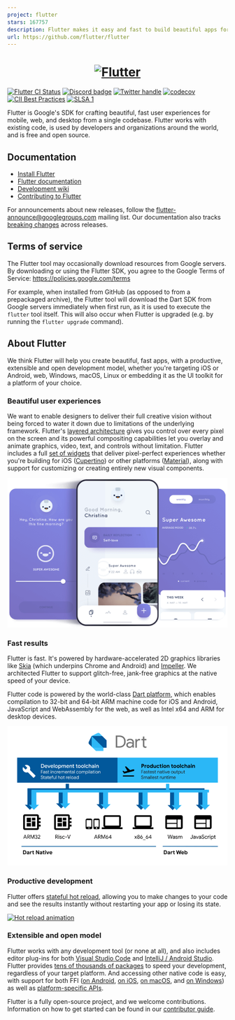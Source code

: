 ```yaml
---
project: flutter
stars: 167757
description: Flutter makes it easy and fast to build beautiful apps for mobile and beyond
url: https://github.com/flutter/flutter
---
```


<a href="https://flutter.dev/">
  <h1 align="center">
    <picture>
      <source media="(prefers-color-scheme: dark)" srcset="https://storage.googleapis.com/cms-storage-bucket/6e19fee6b47b36ca613f.png">
      <img alt="Flutter" src="https://storage.googleapis.com/cms-storage-bucket/c823e53b3a1a7b0d36a9.png">
    </picture>
  </h1>
</a>

[![Flutter CI Status](https://flutter-dashboard.appspot.com/api/public/build-status-badge?repo=flutter)](https://flutter-dashboard.appspot.com/#/build?repo=flutter)
[![Discord badge][]][Discord instructions]
[![Twitter handle][]][Twitter badge]
[![codecov](https://codecov.io/gh/flutter/flutter/branch/master/graph/badge.svg?token=11yDrJU2M2)](https://codecov.io/gh/flutter/flutter)
[![CII Best Practices](https://bestpractices.coreinfrastructure.org/projects/5631/badge)](https://bestpractices.coreinfrastructure.org/projects/5631)
[![SLSA 1](https://slsa.dev/images/gh-badge-level1.svg)](https://slsa.dev)

Flutter is Google's SDK for crafting beautiful, fast user experiences for
mobile, web, and desktop from a single codebase. Flutter works with existing
code, is used by developers and organizations around the world, and is free and
open source.

## Documentation

* [Install Flutter](https://flutter.dev/get-started/)
* [Flutter documentation](https://docs.flutter.dev/)
* [Development wiki](./docs/README.md)
* [Contributing to Flutter](https://github.com/flutter/flutter/blob/main/CONTRIBUTING.md)

For announcements about new releases, follow the
[flutter-announce@googlegroups.com](https://groups.google.com/forum/#!forum/flutter-announce)
mailing list. Our documentation also tracks [breaking
changes](https://docs.flutter.dev/release/breaking-changes) across releases.

## Terms of service

The Flutter tool may occasionally download resources from Google servers. By
downloading or using the Flutter SDK, you agree to the Google Terms of Service:
https://policies.google.com/terms

For example, when installed from GitHub (as opposed to from a prepackaged
archive), the Flutter tool will download the Dart SDK from Google servers
immediately when first run, as it is used to execute the `flutter` tool itself.
This will also occur when Flutter is upgraded (e.g. by running the `flutter
upgrade` command).

## About Flutter

We think Flutter will help you create beautiful, fast apps, with a productive,
extensible and open development model, whether you're targeting iOS or Android,
web, Windows, macOS, Linux or embedding it as the UI toolkit for a platform of
your choice.

### Beautiful user experiences

We want to enable designers to deliver their full creative vision without being
forced to water it down due to limitations of the underlying framework.
Flutter's [layered architecture] gives you control over every pixel on the
screen and its powerful compositing capabilities let you overlay and animate
graphics, video, text, and controls without limitation. Flutter includes a full
[set of widgets][widget catalog] that deliver pixel-perfect experiences whether
you're building for iOS ([Cupertino]) or other platforms ([Material]), along with
support for customizing or creating entirely new visual components.

<p align="center"><img src="https://github.com/flutter/website/blob/main/src/content/assets/images/docs/homepage/reflectly-hero-600px.png?raw=true" alt="Reflectly hero image"></p>

### Fast results

Flutter is fast. It's powered by hardware-accelerated 2D graphics
libraries like [Skia] (which underpins Chrome and Android) and
[Impeller]. We architected Flutter to
support glitch-free, jank-free graphics at the native speed of your device.

Flutter code is powered by the world-class [Dart platform], which enables
compilation to 32-bit and 64-bit ARM machine code for iOS and Android,
JavaScript and WebAssembly for the web, as well as Intel x64 and ARM
for desktop devices.

<p align="center"><img src="https://github.com/flutter/website/blob/main/src/content/assets/images/docs/homepage/dart-diagram-small.png?raw=true" alt="Dart diagram"></p>

### Productive development

Flutter offers [stateful hot reload][Hot reload], allowing you to make changes to your code
and see the results instantly without restarting your app or losing its state.

[![Hot reload animation][]][Hot reload]

### Extensible and open model

Flutter works with any development tool (or none at all), and also includes
editor plug-ins for both [Visual Studio Code] and [IntelliJ / Android Studio].
Flutter provides [tens of thousands of packages][Flutter packages] to speed your
development, regardless of your target platform. And accessing other native code
is easy, with support for both FFI ([on Android][Android FFI], [on iOS][iOS FFI],
[on macOS][macOS FFI], and [on Windows][Windows FFI]) as well as
[platform-specific APIs][platform channels].

Flutter is a fully open-source project, and we welcome contributions.
Information on how to get started can be found in our
[contributor guide](CONTRIBUTING.md).

[flutter.dev]: https://flutter.dev
[Discord instructions]: ./docs/contributing/Chat.md
[Discord badge]: https://img.shields.io/discord/608014603317936148?logo=discord
[Twitter handle]: https://img.shields.io/twitter/follow/flutterdev.svg?style=social&label=Follow
[Twitter badge]: https://twitter.com/intent/follow?screen_name=flutterdev
[layered architecture]: https://docs.flutter.dev/resources/inside-flutter
[architectural overview]: https://docs.flutter.dev/resources/architectural-overview
[widget catalog]: https://flutter.dev/widgets/
[Cupertino]: https://docs.flutter.dev/development/ui/widgets/cupertino
[Material]: https://docs.flutter.dev/development/ui/widgets/material
[Skia]: https://skia.org/
[Dart platform]: https://dart.dev/
[Hot reload animation]: https://github.com/flutter/website/blob/main/src/assets/images/docs/tools/android-studio/hot-reload.gif?raw=true
[Hot reload]: https://docs.flutter.dev/development/tools/hot-reload
[Visual Studio Code]: https://marketplace.visualstudio.com/items?itemName=Dart-Code.flutter
[IntelliJ / Android Studio]: https://plugins.jetbrains.com/plugin/9212-flutter
[Flutter packages]: https://pub.dev/flutter
[Android FFI]: https://docs.flutter.dev/development/platform-integration/android/c-interop
[iOS FFI]: https://docs.flutter.dev/development/platform-integration/ios/c-interop
[macOS FFI]: https://docs.flutter.dev/development/platform-integration/macos/c-interop
[Windows FFI]: https://docs.flutter.dev/development/platform-integration/windows/building#integrating-with-windows
[platform channels]: https://docs.flutter.dev/development/platform-integration/platform-channels
[interop example]: https://github.com/flutter/flutter/tree/main/examples/platform_channel
[Impeller]: https://docs.flutter.dev/perf/impeller

